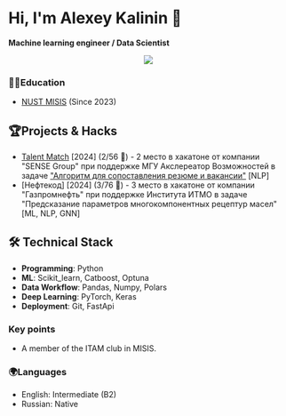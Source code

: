 # Hi, I'm Alexey Kalinin 👋

**Machine learning engineer / Data Scientist**

<p align='center'>
   <a href="https://t.me/bukovski7">
       <img src="https://img.shields.io/badge/Telegram-2CA5E0?style=for-the-badge&logo=telegram&logoColor=white"/>
   </a>
</p>

### 👨‍🎓Education

- [NUST MISIS](https://en.misis.ru/) (Since 2023)

## 🏆Projects & Hacks

- [Talent Match](https://github.com/MALINAYAGODA/Talent-Match) [2024] (2/56 🥈) - 2 место в хакатоне от компании "SENSE Group" при поддержке МГУ Акслереатор Возможностей в задаче ["Алгоритм для сопоставления резюме и вакансии"](https://drive.google.com/file/d/1g0jJJ0emz6DoXNCWfA1h2TLGWP08fhFQ/view?usp=drive_link) [NLP]
- [Нефтекод] [2024] (3/76 🥉) - 3 место в хакатоне от компании "Газпромнефть" при поддержке Института ИТМО в задаче "Предсказание параметров многокомпонентных рецептур масел" [ML, NLP, GNN]

## 🛠 Technical Stack

- **Programming**: Python
- **ML**: Scikit_learn, Catboost, Optuna
- **Data Workflow**: Pandas, Numpy, Polars
- **Deep Learning**: PyTorch, Keras
- **Deployment**: Git, FastApi

### Key points

- A member of the ITAM club in MISIS.

### 🌍Languages

- English: Intermediate (B2)
- Russian: Native
